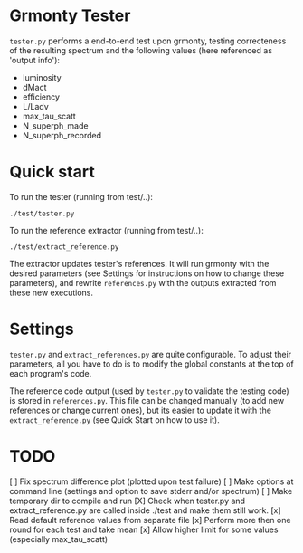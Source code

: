# Grmonty Tester

`tester.py` performs a end-to-end test upon grmonty, testing correcteness of the resulting spectrum and the following values (here referenced as 'output info'):
- luminosity
- dMact
- efficiency
- L/Ladv
- max_tau_scatt
- N_superph_made
- N_superph_recorded

# Quick start
To run the tester (running from test/..):

    ./test/tester.py

To run the reference extractor (running from test/..):

    ./test/extract_reference.py

The extractor updates tester's references. It will run grmonty with the desired parameters (see Settings for instructions on how to change these parameters), and rewrite `references.py` with the outputs extracted from these new executions.

# Settings
`tester.py` and `extract_references.py` are quite configurable.  To adjust their parameters, all you have to do is to modify the global constants at the top of each program's code.

The reference code output (used by `tester.py` to validate the testing code) is stored in `references.py`. This file can be changed manually (to add new references or change current ones), but its easier to update it with the `extract_reference.py` (see Quick Start on how to use it).

# TODO

[ ] Fix spectrum difference plot (plotted upon test failure)
[ ] Make options at command line (settings and option to save stderr and/or spectrum)
[ ] Make temporary dir to compile and run
[X] Check when tester.py and extract_reference.py are called inside ./test and make them still work.
[x] Read default reference values from separate file
[x] Perform more then one round for each test and take mean
[x] Allow higher limit for some values (especially max_tau_scatt)
